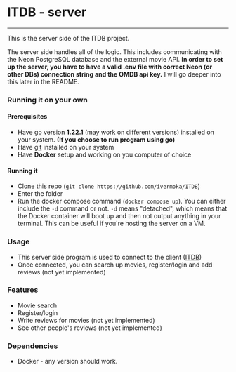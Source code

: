 # ITDB - server

---

This is the server side of the ITDB project.

The server side handles all of the logic. This includes communicating with the Neon PostgreSQL database and the external movie API. **In order to set up the server, you have to have a valid .env file with correct Neon (or other DBs) connection string and the OMDB api key.** I will go deeper into this later in the README.

### Running it on your own

#### Prerequisites

- Have [go](https://go.dev/) version **1.22.1** (may work on different versions) installed on your system. **(If you choose to run program using go)**
- Have [git](https://git-scm.com/) installed on your system
- Have **Docker** setup and working on you computer of choice

#### Running it

- Clone this repo (`git clone https://github.com/ivermoka/ITDB`)
- Enter the folder
- Run the docker compose command (`docker compose up`). You can either include the `-d` command or not. `-d` means "detached", which means that the Docker container will boot up and then not output anything in your terminal. This can be useful if you're hosting the server on a VM.

### Usage

- This server side program is used to connect to the client ([ITDB](https://github.com/ivermoka/ITDB))
- Once connected, you can search up movies, register/login and add reviews (not yet implemented)

### Features

- Movie search
- Register/login
- Write reviews for movies (not yet implemented)
- See other people's reviews (not yet implemented)

### Dependencies

- Docker - any version should work.
